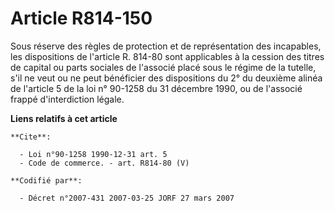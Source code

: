 # Article R814-150

Sous réserve des règles de protection et de représentation des incapables, les dispositions de l'article R. 814-80 sont
applicables à la cession des titres de capital ou parts sociales de l'associé placé sous le régime de la tutelle, s'il ne
veut ou ne peut bénéficier des dispositions du 2° du deuxième alinéa de l'article 5 de la loi n° 90-1258 du 31 décembre 1990,
ou de l'associé frappé d'interdiction légale.

**Liens relatifs à cet article**

	**Cite**:

	  - Loi n°90-1258 1990-12-31 art. 5
	  - Code de commerce. - art. R814-80 (V)

	**Codifié par**:

	  - Décret n°2007-431 2007-03-25 JORF 27 mars 2007
